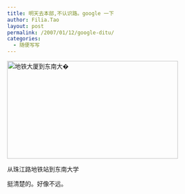 ```yaml
---
title: 明天去本部,不认识路。google 一下
author: Filia.Tao
layout: post
permalink: /2007/01/12/google-ditu/
categories:
  - 随便写写
---
```

[ <img width="400" height="229" border="0" align="top" alt="地铁大厦到东南大�" src="http://whygudu.iblog.com/get/6692/Google%20%E5%9C%B0%E5%9B%BE-%E5%9C%B0%E9%93%81%E5%A4%A7%E5%8E%A6-%E4%B8%9C%E5%8D%97%E5%A4%A7%E5%AD%A6.png" /> ][1]

从珠江路地铁站到东南大学

挺清楚的。好像不远。

 [1]: http://whygudu.iblog.com/get/6692/Google%20%E5%9C%B0%E5%9B%BE-%E5%9C%B0%E9%93%81%E5%A4%A7%E5%8E%A6-%E4%B8%9C%E5%8D%97%E5%A4%A7%E5%AD%A6.png
